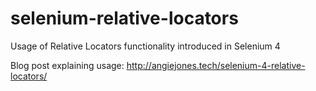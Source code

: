 # selenium-relative-locators
Usage of Relative Locators functionality introduced in Selenium 4

Blog post explaining usage: http://angiejones.tech/selenium-4-relative-locators/
